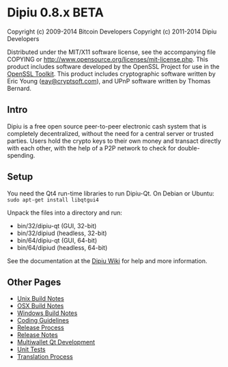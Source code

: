 Dipiu 0.8.x BETA
====================

Copyright (c) 2009-2014 Bitcoin Developers
Copyright (c) 2011-2014 Dipiu Developers

Distributed under the MIT/X11 software license, see the accompanying
file COPYING or http://www.opensource.org/licenses/mit-license.php.
This product includes software developed by the OpenSSL Project for use in the [OpenSSL Toolkit](http://www.openssl.org/). This product includes
cryptographic software written by Eric Young ([eay@cryptsoft.com](mailto:eay@cryptsoft.com)), and UPnP software written by Thomas Bernard.


Intro
---------------------
Dipiu is a free open source peer-to-peer electronic cash system that is
completely decentralized, without the need for a central server or trusted
parties.  Users hold the crypto keys to their own money and transact directly
with each other, with the help of a P2P network to check for double-spending.


Setup
---------------------
You need the Qt4 run-time libraries to run Dipiu-Qt. On Debian or Ubuntu:
	`sudo apt-get install libqtgui4`

Unpack the files into a directory and run:

- bin/32/dipiu-qt (GUI, 32-bit)
- bin/32/dipiud (headless, 32-bit)
- bin/64/dipiu-qt (GUI, 64-bit)
- bin/64/dipiud (headless, 64-bit)

See the documentation at the [Dipiu Wiki](http://dipiu.info)
for help and more information.


Other Pages
---------------------
- [Unix Build Notes](build-unix.md)
- [OSX Build Notes](build-osx.md)
- [Windows Build Notes](build-msw.md)
- [Coding Guidelines](coding.md)
- [Release Process](release-process.md)
- [Release Notes](release-notes.md)
- [Multiwallet Qt Development](multiwallet-qt.md)
- [Unit Tests](unit-tests.md)
- [Translation Process](translation_process.md)
